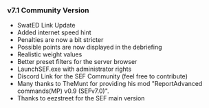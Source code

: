 ### v7.1 Community Version
 
- SwatED Link Update
- Added internet speed hint
- Penalties are now a bit stricter
- Possible points are now displayed in the debriefing
- Realistic weight values
- Better preset filters for the server browser
- LaunchSEF.exe with administrator rights
- Discord Link for the SEF Community (feel free to contribute)
- Many thanks to TheMunt for providing his mod "ReportAdvanced commands(MP) v0.9 (SEFv7.0)".
- Thanks to eezstreet for the SEF main version
